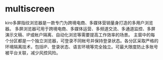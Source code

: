 # multiscreen
kiro多屏指纹浏览器是一款专门为跨境电商、多媒体营销量身打造的多用户浏览器。 多屏浏览器可用于跨境电商、多媒体运营、多频道交流、多通道监控、多屏演示文稿、IP或帐户隔离、自动化浏览等需要提高工作效率的场景。 主窗中的每个分区都是一个独立浏览器，可登录不同帐号并保持登录状态。各分区采取严格的环境隔离技术，包括IP、登录状态、语言环境等完全独立。可最大限度防止多账号被平台关联，减少风控风险。
